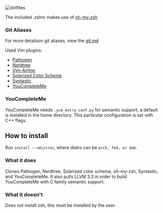 ![dotfiles](http://i.imgur.com/7zsMP5D.png?1)

The included .zshrc makes use of [oh-my-zsh](https://github.com/robbyrussell/oh-my-zsh)

### Git Aliases
For more detailson git aliases, view the [git.md](https://github.com/0x1A/dotfiles/blob/master/git.md)

Used Vim plugins:
* [Pathogen](https://github.com/tpope/vim-pathogen)
* [Nerdtree](https://github.com/scrooloose/nerdtree)
* [Vim-Airline](https://github.com/bling/vim-airline)
* [Solarized Color Scheme](https://github.com/altercation/vim-colors-solarized)
* [Syntastic](https://github.com/scrooloose/syntastic)
* [YouCompleteMe](https://github.com/Valloric/YouCompleteMe)

### YouCompleteMe
YouCompleteMe needs `.ycm_extra_conf.py` for semantic support, a default is installed in the home directory.
This particular configuration is set with C++ flags.

## How to install
Run `install --<distro>`, where distro can be `arch, fed, or deb`.
### What it does
Clones Pathogen, Nerdtree, Solarized color scheme, oh-my-zsh, Syntastic, and YouCompleteMe. It also pulls LLVM 3.3
in order to build YouCompleteMe with C family semantic support.

### What it doesn't
Does not install zsh, this must be installed by the user.
